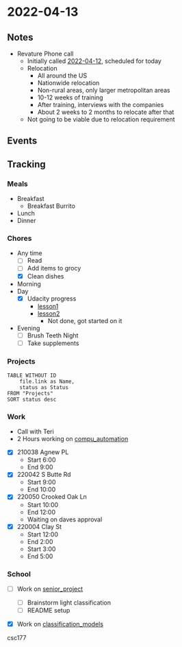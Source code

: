 # 2022-04-13
## Notes
- Revature Phone call 
	- Initially called [2022-04-12](2022-04-12.md), scheduled for today
	- Relocation
		- All around the US
		- Nationwide relocation
		- Non-rural areas, only larger metropolitan areas
		- 10-12 weeks of training
		- After training, interviews with the companies 
		- About 2 weeks to 2 months to relocate after that
	- Not going to be viable due to relocation requirement

## Events

## Tracking
### Meals
- Breakfast
	- Breakfast Burrito
- Lunch
- Dinner

### Chores
- Any time
	- [ ] Read
	- [ ] Add items to grocy
	- [x] Clean dishes
- Morning
- Day
	- [x] Udacity progress
		- [lesson1](../Class_Notes/udacity_datascience_nanodegree/lesson1.md)
		- [lesson2](../Class_Notes/udacity_datascience_nanodegree/lesson2.md)
			- Not done, got started on it
- Evening
	- [ ] Brush Teeth Night
	- [ ] Take supplements

### Projects
```dataview
TABLE WITHOUT ID
	file.link as Name,
	status as Status
FROM "Projects"
SORT status desc
```

### Work
- Call with Teri
- 2 Hours working on [compu_automation](../Projects/compu_automation.md)

- [x] 210038 Agnew PL
	- Start 6:00
	- End 9:00
- [x] 220042 S Butte Rd
	- Start 9:00
	- End 10:00
- [x] 220050 Crooked Oak Ln
	- Start 10:00
	- End 12:00
	- Waiting on daves approval
- [x] 220004 Clay St
	- Start 12:00
	- End 2:00
	- Start 3:00
	- End 5:00
### School
- [ ] Work on [senior_project](../Projects/senior_project.md)
	- [ ] Brainstorm light classification
	- [ ] README setup
- [x] Work on [classification_models](../Projects/classification_models.md)


 csc177